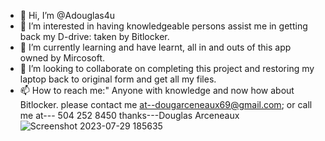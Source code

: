 - 👋 Hi, I’m @Adouglas4u
- 👀 I’m interested in having knowledgeable persons assist me in getting back my D-drive: taken by Bitlocker.
- 🌱 I’m currently learning and have learnt, all in and outs of this app owned by Mircosoft.
- 💞️ I’m looking to collaborate on completing this project and restoring my laptop back to original form and get all my files.
- 📫 How to reach me:" Anyone with knowledge and now how about Bitlocker. please contact me at--dougarceneaux69@gmail.com; or call me at--- 504 252 8450  thanks---Douglas Arceneaux![Screenshot 2023-07-29 185635](https://github.com/Adouglas4u/Adouglas4u/assets/142110391/23f80d4d-5b31-4952-97ef-66ae8186a71e)
  


<!---
Adouglas4u/Adouglas4u is a ✨ special ✨ repository because its `README.md` (this file) appears on your GitHub profile.
You can click the Preview link to take a look at your changes.
--->
